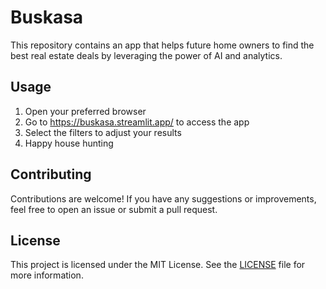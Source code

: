 # Buskasa

This repository contains an app that helps future home owners to find the best real estate deals by leveraging the power of AI and analytics.

## Usage

1. Open your preferred browser
2. Go to https://buskasa.streamlit.app/ to access the app
3. Select the filters to adjust your results
4. Happy house hunting

## Contributing

Contributions are welcome! If you have any suggestions or improvements, feel free to open an issue or submit a pull request.

## License

This project is licensed under the MIT License. See the [LICENSE](LICENSE) file for more information.
